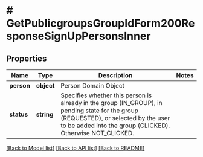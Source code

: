 # # GetPublicgroupsGroupIdForm200ResponseSignUpPersonsInner

## Properties

Name | Type | Description | Notes
------------ | ------------- | ------------- | -------------
**person** | **object** | Person Domain Object |
**status** | **string** | Specifies whether this person is already in the group (IN_GROUP), in pending state for the group (REQUESTED), or selected by the user to be added into the group (CLICKED). Otherwise NOT_CLICKED. |

[[Back to Model list]](../../README.md#models) [[Back to API list]](../../README.md#endpoints) [[Back to README]](../../README.md)
